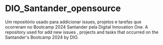 # DIO_Santander_opensource
Um repositório usado para addicionar issues, projetos e tarefas que ocorreram no Bootcamp 2024 Santander pela Digital Innovation One.
A repository used for add new issues , projects and tasks that occurred on the Santander's Bootcamp 2024 by DIO.
